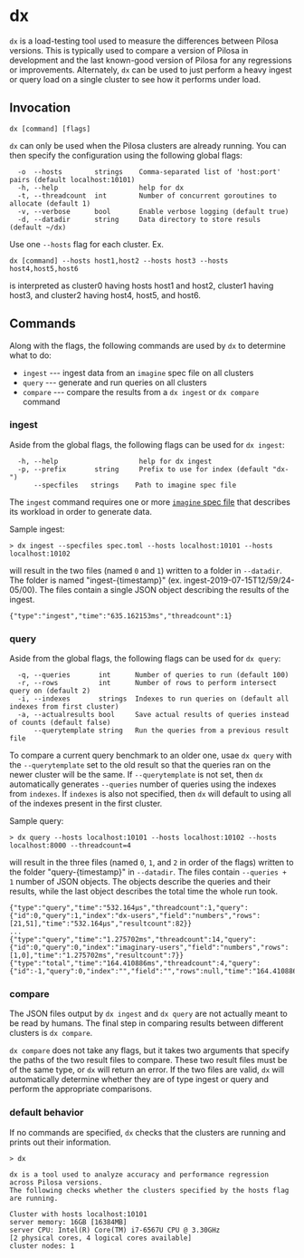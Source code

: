 #  dx

`dx` is a load-testing tool used to measure the differences between Pilosa versions. This is typically used to compare a version of Pilosa in development and the last known-good version of Pilosa for any regressions or improvements. Alternately, `dx` can be used to just perform a heavy ingest or query load on a single cluster to see how it performs under load.

## Invocation

```
dx [command] [flags]
```

`dx` can only be used when the Pilosa clusters are already running. You can then specify the configuration using the following global flags:

```
  -o  --hosts        strings    Comma-separated list of 'host:port' pairs (default localhost:10101)
  -h, --help                    help for dx
  -t, --threadcount  int        Number of concurrent goroutines to allocate (default 1)
  -v, --verbose      bool       Enable verbose logging (default true)
  -d, --datadir      string     Data directory to store resuls (default ~/dx)
```

Use one `--hosts` flag for each cluster. Ex.

```
dx [command] --hosts host1,host2 --hosts host3 --hosts host4,host5,host6
```

is interpreted as cluster0 having hosts host1 and host2, cluster1 having host3, and cluster2 having host4, host5, and host6.

## Commands

Along with the flags, the following commands are used by `dx` to determine what to do:

* `ingest`  --- ingest data from an `imagine` spec file on all clusters
* `query`   --- generate and run queries on all clusters
* `compare` --- compare the results from a `dx ingest` or `dx compare` command

### ingest

Aside from the global flags, the following flags can be used for `dx ingest`:

```
  -h, --help                    help for dx ingest
  -p, --prefix       string     Prefix to use for index (default "dx-")
      --specfiles   strings    Path to imagine spec file
```

The `ingest` command requires one or more [`imagine` spec file](https://github.com/pilosa/tools/tree/master/imagine) that describes its workload in order to generate data.

Sample ingest:

```
> dx ingest --specfiles spec.toml --hosts localhost:10101 --hosts localhost:10102
```

will result in the two files (named `0` and `1`) written to a folder in `--datadir`. The folder is named "ingest-{timestamp}" (ex. ingest-2019-07-15T12/59/24-05/00). The files contain a single JSON object describing the results of the ingest.

```
{"type":"ingest","time":"635.162153ms","threadcount":1}
```

### query

Aside from the global flags, the following flags can be used for `dx query`:

```
  -q, --queries       int      Number of queries to run (default 100)
  -r, --rows          int      Number of rows to perform intersect query on (default 2)
  -i, --indexes       strings  Indexes to run queries on (default all indexes from first cluster)
  -a, --actualresults bool     Save actual results of queries instead of counts (default false)
      --querytemplate string   Run the queries from a previous result file
```

To compare a current query benchmark to an older one, usae `dx query` with the `--querytemplate` set to the old result so that the queries ran on the newer cluster will be the same. If `--querytemplate` is not set, then `dx` automatically generates `--queries` number of queries using the indexes from `indexes`. If `indexes` is also not specified, then `dx` will default to using all of the indexes present in the first cluster.

Sample query:
```
> dx query --hosts localhost:10101 --hosts localhost:10102 --hosts localhost:8000 --threadcount=4
```

will result in the three files (named `0`, `1`, and `2` in order of the flags) written to the folder "query-{timestamp}" in `--datadir`. The files contain `--queries + 1` number of JSON objects. The objects describe the queries and their results, while the last object describes the total time the whole run took.

```
{"type":"query","time":"532.164µs","threadcount":1,"query":{"id":0,"query":1,"index":"dx-users","field":"numbers","rows":[21,51],"time":"532.164µs","resultcount":82}}
...
{"type":"query","time":"1.275702ms","threadcount":14,"query":{"id":0,"query":0,"index":"imaginary-users","field":"numbers","rows":[1,0],"time":"1.275702ms","resultcount":7}}
{"type":"total","time":"164.410886ms","threadcount":4,"query":{"id":-1,"query":0,"index":"","field":"","rows":null,"time":"164.410886ms"}}
```

### compare

The JSON files output by `dx ingest` and `dx query` are not actually meant to be read by humans. The final step in comparing results between different clusters is `dx compare`.

`dx compare` does not take any flags, but it takes two arguments that specify the paths of the two result files to compare. These two result files must be of the same type, or `dx` will return an error. If the two files are valid, `dx` will automatically determine whether they are of type ingest or query and perform the appropriate comparisons.

### default behavior

If no commands are specified, `dx` checks that the clusters are running and prints out their information.
```
> dx

dx is a tool used to analyze accuracy and performance regression across Pilosa versions.
The following checks whether the clusters specified by the hosts flag are running.

Cluster with hosts localhost:10101
server memory: 16GB [16384MB]
server CPU: Intel(R) Core(TM) i7-6567U CPU @ 3.30GHz
[2 physical cores, 4 logical cores available]
cluster nodes: 1

```

